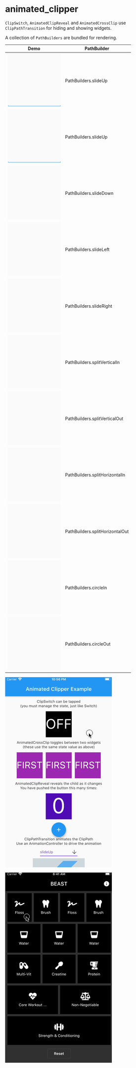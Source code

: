 # animated_clipper

`ClipSwitch`, `AnimatedClipReveal` and `AnimatedCrossClip` use `ClipPathTransition` for hiding and showing widgets.

A collection of `PathBuilders` are bundled for rendering.

Demo | PathBuilder
------------ | -------------
![PathBuilders.slideUp](gifs/slideUp.gif) | PathBuilders.slideUp
![PathBuilders.slideUp](gifs/slideUp.gif) | PathBuilders.slideUp
![PathBuilders.slideDown](gifs/slideDown.gif) | PathBuilders.slideDown
![PathBuilders.slideLeft](gifs/slideLeft.gif) | PathBuilders.slideLeft
![PathBuilders.slideRight](gifs/slideRight.gif) | PathBuilders.slideRight
![PathBuilders.splitVerticalIn](gifs/splitVerticalIn.gif) | PathBuilders.splitVerticalIn
![PathBuilders.splitVerticalOut](gifs/splitVerticalOut.gif) | PathBuilders.splitVerticalOut
![PathBuilders.splitHorizontalIn](gifs/splitHorizontalIn.gif) | PathBuilders.splitHorizontalIn
![PathBuilders.splitHorizontalOut](gifs/splitHorizontalOut.gif) | PathBuilders.splitHorizontalOut
![PathBuilders.circleIn](gifs/circleIn.gif) | PathBuilders.circleIn
![PathBuilders.circleOut](gifs/circleOut.gif) | PathBuilders.circleOut

![demo](gifs/example.gif)

![demo](gifs/beast.gif)
